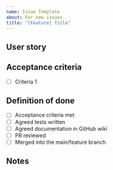 ```yaml
---
name: Issue Template
about: For new issues
title: "[Feature] Title"
---
```


## User story



## Acceptance criteria

* [ ] Criteria 1

## Definition of done

* [ ] Acceptance criteria met
* [ ] Agreed tests written
* [ ] Agreed documentation in GitHub wiki
* [ ] PR reviewed
* [ ] Merged into the main/feature branch

## Notes

